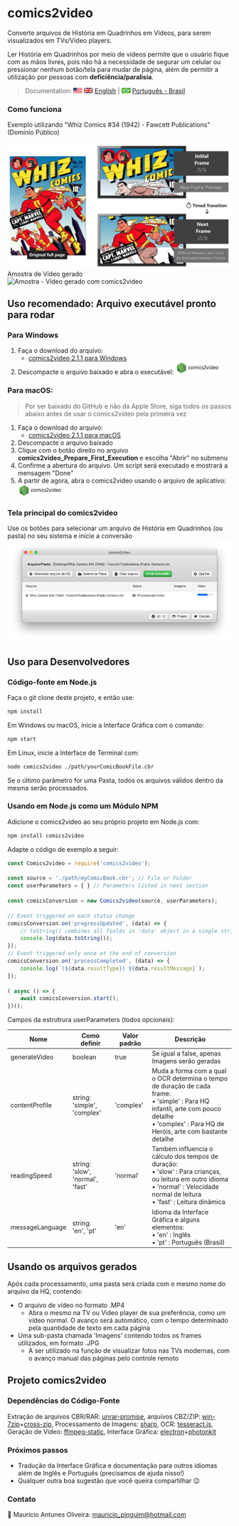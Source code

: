 # comics2video
Converte arquivos de História em Quadrinhos em Vídeos, para serem visualizados em TVs/Video players.

Ler História em Quadrinhos por meio de vídeos permite que o usuário fique com as mãos livres, pois não há a necessidade de segurar um celular ou pressionar nenhum botão/tela para mudar de página, além de permitir a utilização por pessoas com **deficiência/paralisia**.

> Documentation: ![USA Flag](./docs/images/flag_united_states.png) ![United Kingdom Flag](./docs/images/flag_united_kingdom.png) [English](https://github.com/MauricioPinguim/comics2video#readme) | ![Brazil Flag](./docs/images/flag_brazil.png) [Português - Brasil](https://github.com/MauricioPinguim/comics2video/blob/master/README.pt.md)

### Como funciona
Exemplo utilizando "Whiz Comics #34 (1942) - Fawcett Publications" (Domínio Público)

![Como comics2video funciona](./docs/images/comics2video.jpg)
Amostra de Vídeo gerado<br/>
![Amostra - Vídeo gerado com comics2video](./docs/images/comics2video.gif)

## Uso recomendado: Arquivo executável pronto para rodar

### Para Windows
1. Faça o download do arquivo:
	- [comics2video 2.1.1 para Windows](https://github.com/MauricioPinguim/comics2video/releases/latest/download/comics2video_windows_latest.zip)
2. Descompacte o arquivo baixado e abra o executável:
![executável do comics2video](./docs/images/comics2video_executable_small.png)

### Para macOS:
> Por ser baixado do GitHub e não da Apple Store, siga todos os passos abaixo antes de usar o comics2video pela primeira vez
1. Faça o download do arquivo:
	- [comics2video 2.1.1 para macOS](https://github.com/MauricioPinguim/comics2video/releases/latest/download/comics2video_macOS_latest.zip)
2. Descompacte o arquivo baixado
3. Clique com o botão direito no arquivo  **comics2video_Prepare_First_Execution** e escolha "Abrir" no submenu
4. Confirme a abertura do arquivo. Um script será executado e mostrará a mensagem "Done"
5. A partir de agora, abra o comics2video usando o arquivo de aplicativo:
![executável do comics2video](./docs/images/comics2video_executable_small.png)

### Tela principal do comics2video
Use os botões para selecionar um arquivo de História em Quadrinhos (ou pasta) no seu sistema e inicie a conversão
![tela principal do comics2video](./docs/images/comics2video_2-1-0_pt.png)

## Uso para Desenvolvedores

### Código-fonte em Node.js
Faça o git clone deste projeto, e então use:

```sh
npm install
```

Em Windows ou macOS, inicie a Interface Gráfica com o comando:

```sh
npm start
```

Em Linux, inicie a Interface de Terminal com:

```sh
node comics2video ./path/yourComicBookFile.cbr
```

Se o último parâmetro for uma Pasta, todos os arquivos válidos dentro da mesma serão processados.

### Usando em Node.js como um Módulo NPM
Adicione o comics2video ao seu próprio projeto em Node.js com:
```sh
npm install comics2video
```
Adapte o código de exemplo a seguir:
```javascript
const Comics2video = require('comics2video');

const source = './path/myComicBook.cbr'; // File or Folder
const userParameters = { } // Parameters listed in next section

const comicsConversion = new Comics2video(source, userParameters);

// Event triggered on each status change
comicsConversion.on('progressUpdated', (data) => {
	// toString() combines all fields in 'data' object in a single string
	console.log(data.toString());
});
// Event triggered only once at the end of conversion
comicsConversion.on('processCompleted', (data) => {
	console.log(`(${data.resultType}) ${data.resultMessage}`);
});

( async () => {
	await comicsConversion.start();
})();
```

Campos da estrutrura userParameters (todos opcionais):

| Nome | Como definir | Valor padrão | Descrição |
| --- | --- | --- | --- |
| generateVideo | boolean | true | Se igual a false, apenas Imagens serão geradas |
| contentProfile | string:<br/>'simple', 'complex' | 'complex' | Muda a forma com a qual o OCR determina o tempo de duração de cada frame:<br/>• 'simple' : Para HQ infantil, arte com pouco detalhe<br />• 'complex' : Para HQ de Heróis, arte com bastante detalhe |
| readingSpeed | string:<br/> 'slow', 'normal', 'fast' | 'normal' | Também influencia o cálculo dos tempos de duração:<br/>• 'slow' : Para crianças, ou leitura em outro idioma<br />• 'normal' : Velocidade normal de leitura<br />• 'fast' : Leitura dinâmica |
| messageLanguage | string:<br/> 'en', 'pt' | 'en' | Idioma da Interface Gráfica e alguns elementos:<br />• 'en' : Inglês<br />• 'pt' : Português (Brasil) |

## Usando os arquivos gerados
Após cada processamento, uma pasta será criada com o mesmo nome do arquivo da HQ, contendo:
- O arquivo de vídeo no formato .MP4
	- Abra o mesmo na TV ou Video player de sua preferência, como um vídeo normal. O avanço será automático, com o tempo determinado pela quantidade de texto em cada página
- Uma sub-pasta chamada 'Imagens' contendo todos os frames utilizados, em formato .JPG
	- A ser utilizado na função de visualizar fotos nas TVs modernas, com o avanço manual das páginas pelo controle remoto

## Projeto comics2video

### Dependências do Código-Fonte
Extração de arquivos CBR/RAR: [unrar-promise](https://www.npmjs.com/package/unrar-promise), arquivos CBZ/ZIP: [win-7zip](https://www.npmjs.com/package/win-7zip)+[cross-zip](https://www.npmjs.com/package/cross-unzip), Processamento de Imagens: [sharp](https://www.npmjs.com/package/sharp), OCR: [tesseract.js](https://www.npmjs.com/package/tesseract.js), Geração de Vídeo: [ffmpeg-static](https://www.npmjs.com/package/ffmpeg-static), Interface Gráfica: [electron](https://www.npmjs.com/package/electron)+[photonkit](https://www.npmjs.com/package/photonkit)

### Próximos passos
- Tradução da Interface Gráfica e documentação para outros idiomas além de Inglês e Português (precisamos de ajuda nisso!)
- Qualquer outra boa sugestão que você queira compartilhar :wink:

### Contato
:penguin: Maurício Antunes Oliveira: [mauricio_pinguim@hotmail.com](mailto:mauricio_pinguim@hotmail.com?subject=comics2video)